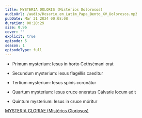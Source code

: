 ```yaml
---
title: MYSTERIA DOLORIS (Mistérios Dolorosos)
audioUrl: /audio/Rosario_em_Latim_Papa_Bento_XV_Dolorosos.mp3
pubDate: Mar 31 2024 00:08:08
duration: 00:20:29
size: 0.96
cover: ""
explicit: true
episode: 5
season: 1
episodeType: full
---
```


  - Primum mysterium: Iesus in horto Gethsémani orat

  - Secundum mysterium: Iesus flagéllis caeditur

  - Tertium mysterium: Iesus spinis coronátur

  - Quartum mysterium: Iesus cruce oneratus Cálvarie locum adit

  - Quintum mysterium: Iesus in cruce móritur

<div class="text-center mt-16">
  <a class="btn btn-accent mt-9" href="/episode/post09">MYSTERIA GLORIAE (Mistérios Gloriosos)</a>
</div>